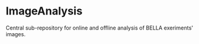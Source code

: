 # ImageAnalysis

Central sub-repository for online and offline analysis of BELLA exeriments' images.

